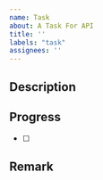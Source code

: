 ```yaml
---
name: Task
about: A Task For API
title: ''
labels: "task"
assignees: ''
---
```


## Description
<!-- 설명 -->

## Progress
<!-- 진행 내역 -->
- [ ] 

## Remark
<!-- 특이사항 -->
